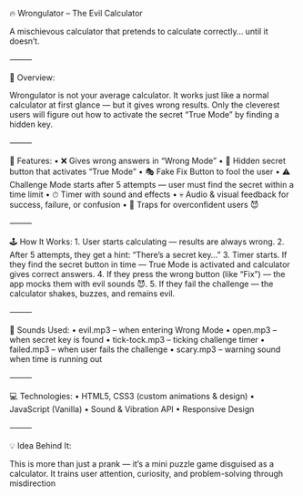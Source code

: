 🔥 Wrongulator – The Evil Calculator

A mischievous calculator that pretends to calculate correctly… until it doesn’t.

⸻

🧠 Overview:

Wrongulator is not your average calculator. It works just like a normal calculator at first glance — but it gives wrong results. Only the cleverest users will figure out how to activate the secret “True Mode” by finding a hidden key.

⸻

🎯 Features:
	•	❌ Gives wrong answers in “Wrong Mode”
	•	🔑 Hidden secret button that activates “True Mode”
	•	🎭 Fake Fix Button to fool the user
	•	⚠ Challenge Mode starts after 5 attempts — user must find the secret within a time limit
	•	⏱ Timer with sound and effects
	•	💀 Audio & visual feedback for success, failure, or confusion
	•	🧠 Traps for overconfident users 😈

⸻

🕹 How It Works:
	1.	User starts calculating — results are always wrong.
	2.	After 5 attempts, they get a hint: “There’s a secret key…”
	3.	Timer starts. If they find the secret button in time — True Mode is activated and calculator gives correct answers.
	4.	If they press the wrong button (like “Fix”) — the app mocks them with evil sounds 😈.
	5.	If they fail the challenge — the calculator shakes, buzzes, and remains evil.

⸻

🎵 Sounds Used:
	•	evil.mp3 – when entering Wrong Mode
	•	open.mp3 – when secret key is found
	•	tick-tock.mp3 – ticking challenge timer
	•	failed.mp3 – when user fails the challenge
	•	scary.mp3 – warning sound when time is running out

⸻

💻 Technologies:
	•	HTML5, CSS3 (custom animations & design)
	•	JavaScript (Vanilla)
	•	Sound & Vibration API
	•	Responsive Design

⸻

💡 Idea Behind It:

This is more than just a prank — it’s a mini puzzle game disguised as a calculator. It trains user attention, curiosity, and problem-solving through misdirection

